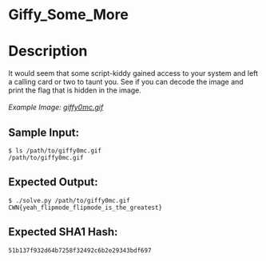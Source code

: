 # Giffy_Some_More

# Description

<p>It would seem that some script-kiddy gained access to your system and left a calling card or two to taunt you. See if you can decode the image and print the flag that is hidden in the image. <br/><br/><em>Example Image: <a href="/static/downloads/giffy0mc.gif">giffy0mc.gif</a></em></p>

## Sample Input:

```
$ ls /path/to/giffy0mc.gif
/path/to/giffy0mc.gif
```
## Expected Output:

```
$ ./solve.py /path/to/giffy0mc.gif
CWN{yeah_flipmode_flipmode_is_the_greatest}
```
## Expected SHA1 Hash:

```
51b137f932d64b7258f32492c6b2e29343bdf697
```
